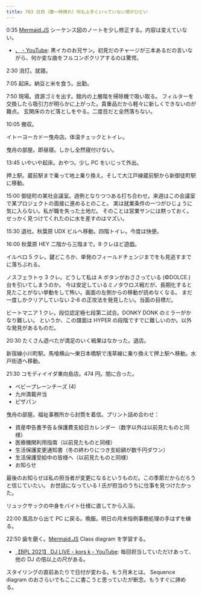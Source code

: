 ```yaml
---
title: 703 日目（曇一時晴れ）何も上手くいっていない感がひどい
---
```


0:35 [Mermaid.JS] シーケンス図のノートを少し修正する。内容は変えていない。

* [、 - YouTube](https://www.youtube.com/watch?v=Yv7HT0iuOME):
  黒イカのお兄サン。初見だのチャージが三本あるだの言いながら、何か変な曲をフルコンボクリアするのは驚愕。

2:30 消灯。就寝。

7:05 起床。納豆と米を食う。出勤。

7:50 現場。資源ゴミを出す。館内の上層階を掃除機で吸い取る。
フィルターを交換したら吸引力が明らかに上がった。貴重品だから軽々に新しくできないのが難点。
玄関床のカビ落としをやる。二度目だと全然落ちない。

10:05 撤収。

イトーヨーカドー曳舟店。体温チェックとトイレ。

曳舟の部屋。即昼寝。しかし全然寝付けない。

13:45 いやいや起床。おやつ。少し PC をいじって外出。

押上駅。蔵前駅まで乗って地上乗り換え。そして大江戸線蔵前駅から新御徒町駅に移動。

15:00 御徒町の某社会議室。週例となりつつある打ち合わせ。来週はこの会議室で某プロジェクトの面接に進めるとのこと。
実は就業条件の一つがひじょうに気に入らない。私が職を失った土地だ。
そのことは営業サンには黙っておく。せっかく見つけてくれたのに水を差すのはマズい。

15:30 退社。秋葉原 UDX ビルへ移動。四階トイレ。今度は快便。

16:00 秋葉原 HEY 二階から三階まで。9 クレほど遊戯。

イルベロ 5 クレ。鍵どころか、単発のフィールドチェンジまでをも見逃すまでに落ちぶれる。

ノスフェラトゥ 3 クレ。どうして私は A ボタンがおささっている (&copy;DOLCE.) 台を引いてしまうのか。
今は安定しているミノタウロス戦だが、長期化すると見たことがない挙動をして怖い。画面の左側からの移動が読めなくなる。
まだ一度しかクリアしていない 2-6 の正攻法を発見したい。当面の目標だ。

ビートマニア 1 クレ。段位認定極七段第二試合。DONKY DONK のミラーがかなり難しい。
というか、この譜面は HYPER の段階ですでに難しいのか。以外な発見があるものだ。

20:30 たくさん遊べたが満足のいく戦果はなかった。退店。

新宿線小川町駅。馬喰横山～東日本橋駅で浅草線に乗り換えて押上駅へ移動。水戸街道へ移動。

21:30 コモディイイダ東向島店。474 円。間に合った。

* ベビープレーンチーズ (4)
* 九州満載弁当
* ピザパン

曳舟の部屋。福祉事務所から封筒を着信。プリント詰め合わせ：

* 資産申告書予告＆保護費支給日カレンダー（数字以外は以前見たものと同様）
* 医療機関利用指南（以前見たものと同様）
* 生活保護変更通知書（冬の終わりにつき支給額が数千円ダウン）
* 生活保護受給中の皆様へ（以前見たものと同様）
* お知らせ

最後のお知らせは私の担当者が変更になるというものだ。この季節だからだろうと信じていたい。
お世話になっている I 氏が担当のうちに仕事を見つけたかった。

リュックサックの中身をバイト仕様に直してから入浴。

22:00 風呂から出て PC に戻る。晩飯。明日の月末恒例事務処理の手はずを練る。

22:50 歯を磨く。[Mermaid.JS] Class diagram を学習する。

* [【BPL 2021】 DJ LIVE - kors k - YouTube](https://www.youtube.com/watch?v=jrpETI4TcSM):
  毎回担当していただけあって、他の DJ の倍以上の尺がある。

スタイリングの直前あたりで日付が変わる。もう月末とは。
Sequence diagram のおさらいでもここに書こうと思っていたが断念。もうすぐに諦める。

[Mermaid.JS]: https://mermaid-js.github.io/mermaid/
